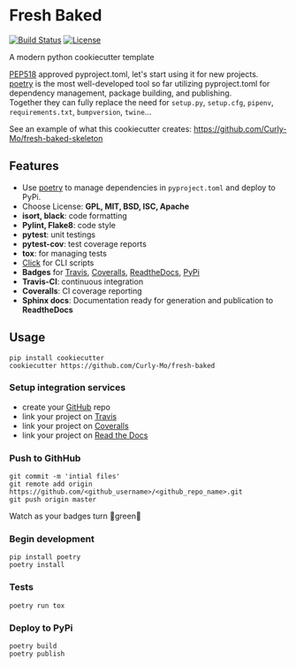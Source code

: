 # Fresh Baked

[![Build Status](https://travis-ci.org/Curly-Mo/fresh-baked.svg?branch=master)](https://travis-ci.org/Curly-Mo/fresh-baked)
[![License](https://img.shields.io/github/license/Curly-Mo/fresh-baked.svg)](https://github.com/Curly-Mo/fresh-baked/blob/master/LICENSE)


A modern python cookiecutter template

[PEP518](https://www.python.org/dev/peps/pep-0518) approved pyproject.toml, let's start using it for new projects.\
[poetry](https://github.com/sdispater/poetry) is the most well-developed tool so far utilizing pyproject.toml for dependency management, package building, and publishing.\
Together they can fully replace the need for `setup.py`, `setup.cfg`, `pipenv`, `requirements.txt`, `bumpversion`, `twine`...

See an example of what this cookiecutter creates: https://github.com/Curly-Mo/fresh-baked-skeleton

## Features

* Use [poetry](https://github.com/sdispater/poetry) to manage dependencies in ``pyproject.toml`` and deploy to PyPi.
* Choose License: **GPL, MIT, BSD, ISC, Apache**
* **isort, black**: code formatting
* **Pylint, Flake8**: code style
* **pytest**: unit testings
* **pytest-cov**: test coverage reports
* **tox**: for managing tests
* [Click](http://click.pocoo.org/5/why/) for CLI scripts
* **Badges** for [Travis](https://travis-ci.org), [Coveralls](https://coveralls.io), [ReadtheDocs](https://readthedocs.org), [PyPi](https://pypi.org)
* **Travis-CI**: continuous integration
* **Coveralls**: CI coverage reporting
* **Sphinx docs**: Documentation ready for generation and publication to **ReadtheDocs**

## Usage

```console
pip install cookiecutter
cookiecutter https://github.com/Curly-Mo/fresh-baked
```

### Setup integration services
* create your [GitHub](https://github.com) repo
* link your project on [Travis](https://travis-ci.org)
* link your project on [Coveralls](https://coveralls.io)
* link your project on [Read the Docs](https://readthedocs.org)
### Push to GithHub
```console
git commit -m 'intial files'
git remote add origin https://github.com/<github_username>/<github_repo_name>.git
git push origin master
```
Watch as your badges turn :green_heart:green:green_heart:
### Begin development
```console
pip install poetry
poetry install
```

### Tests
```console
poetry run tox
```

### Deploy to PyPi
```console
poetry build
poetry publish
```
